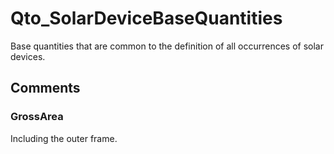 # Qto_SolarDeviceBaseQuantities

Base quantities that are common to the definition of all occurrences of solar devices.
<!-- end of short definition -->



## Comments

### GrossArea

Including the outer frame.

